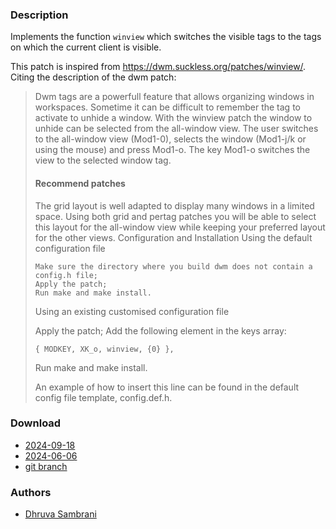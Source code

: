 ### Description
Implements the function `winview` which switches the visible tags to the tags on which the current client is visible.

This patch is inspired from <https://dwm.suckless.org/patches/winview/>. Citing the description of the dwm patch:

> Dwm tags are a powerfull feature that allows organizing windows in workspaces. Sometime it can be difficult to remember the tag to activate to unhide a window. With the winview patch the window to unhide can be selected from the all-window view. The user switches to the all-window view (Mod1-0), selects the window (Mod1-j/k or using the mouse) and press Mod1-o. The key Mod1-o switches the view to the selected window tag.
> 
> #### Recommend patches
> 
> The grid layout is well adapted to display many windows in a limited space. Using both grid and pertag patches you will be able to select this layout for the all-window view while keeping your preferred layout for the other views.
> Configuration and Installation
> Using the default configuration file
> 
>     Make sure the directory where you build dwm does not contain a config.h file;
>     Apply the patch;
>     Run make and make install.
> 
> Using an existing customised configuration file
> 
> Apply the patch; Add the following element in the keys array:
> 
> `{ MODKEY, XK_o, winview, {0} },`
> 
> Run make and make install.
> 
> An example of how to insert this line can be found in the default config file template, config.def.h.

### Download
- [2024-09-18](https://codeberg.org/dwl/dwl-patches/raw/branch/main/patches/winview/winview.patch)
- [2024-06-06](https://codeberg.org/dwl/dwl-patches/raw/branch/main/patches/winview/winview-20240606.patch)
- [git branch](https://codeberg.org/dhruva_sambrani/dwl/src/branch/winview)

### Authors
- [Dhruva Sambrani](https://codeberg.org/dhruva_sambrani)

